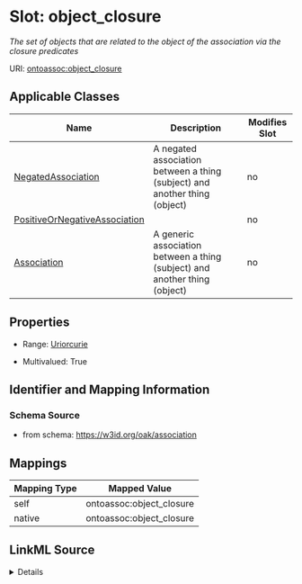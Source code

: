 

# Slot: object_closure


_The set of objects that are related to the object of the association via the closure predicates_





URI: [ontoassoc:object_closure](https://w3id.org/oak/association/object_closure)



<!-- no inheritance hierarchy -->





## Applicable Classes

| Name | Description | Modifies Slot |
| --- | --- | --- |
| [NegatedAssociation](NegatedAssociation.md) | A negated association between a thing (subject) and another thing (object) |  no  |
| [PositiveOrNegativeAssociation](PositiveOrNegativeAssociation.md) |  |  no  |
| [Association](Association.md) | A generic association between a thing (subject) and another thing (object) |  no  |







## Properties

* Range: [Uriorcurie](Uriorcurie.md)

* Multivalued: True





## Identifier and Mapping Information







### Schema Source


* from schema: https://w3id.org/oak/association




## Mappings

| Mapping Type | Mapped Value |
| ---  | ---  |
| self | ontoassoc:object_closure |
| native | ontoassoc:object_closure |




## LinkML Source

<details>
```yaml
name: object_closure
description: The set of objects that are related to the object of the association
  via the closure predicates
from_schema: https://w3id.org/oak/association
rank: 1000
alias: object_closure
domain_of:
- PositiveOrNegativeAssociation
range: uriorcurie
multivalued: true

```
</details>